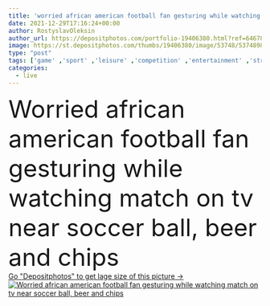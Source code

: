 ```yaml
---
title: 'worried african american football fan gesturing while watching match on tv near soccer ball, beer and chips'
date: 2021-12-29T17:16:24+00:00
author: RostyslavOleksin
author_url: https://depositphotos.com/portfolio-19406380.html?ref=64678756
image: https://st.depositphotos.com/thumbs/19406380/image/53748/537489874/api_thumb_450.jpg?forcejpeg=true
type: "post"
tags: ['game' ,'sport' ,'leisure' ,'competition' ,'entertainment' ,'striped' ,'ball' ,'young' ,'food' ,'snack' ,'man' ,'drink' ,'sit' ,'scarf' ,'watch' ,'bowl' ,'home' ,'beverage' ,'emotional' ,'bottle' ,'indoors' ,'alcohol' ,'soccer' ,'football' ,'championship' ,'beer' ,'sofa' ,'fan' ,'Worried' ,'Gesturing' ,'tv' ,'couch' ,'match' ,'chips' ,'nervous' ,'tense' ,'fast food' ,'one person' ,'african american' ,'Living Room' ,'junk food' ,'Coffee Table' ,'black man' ,'remote controller' ]
categories: 
  - live
---
```

<div aling="center">
            <font size="60"> Worried african american football fan gesturing while watching match on tv near soccer ball, beer and chips</font>   
</div>
<div>
    <a href='https://st.depositphotos.com/thumbs/19406380/image/53748/537489874/api_thumb_450.jpg?forcejpeg=true?ref=64678756' target=_blank > Go "Depositphotos" to get lage size of this picture ->
        <img href='https://st.depositphotos.com/thumbs/19406380/image/53748/537489874/api_thumb_450.jpg?forcejpeg=true?ref=64678756' src='https://st.depositphotos.com/19406380/53748/i/950/depositphotos_537489874-stock-photo-worried-african-american-football-fan.jpg?forcejpeg=true' alt='Worried african american football fan gesturing while watching match on tv near soccer ball, beer and chips' >
    </a>
</div>
